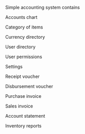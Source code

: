 Simple accounting system contains

Accounts chart

Category of items

Currency directory

User directory

User permissions

Settings

Receipt voucher

Disbursement voucher

Purchase invoice

Sales invoice

Account statement

Inventory reports
